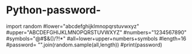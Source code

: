 # Python-password-
import random
#lower="abcdefghijklmnopqrstuvwxyz"
#upper="ABCDEFGHIJKLMNOPQRSTUVWXYZ"
#numbers="1234567890"
#symbols="@#$&()/?!*"
#all=lower+upper+numbers+symbols 
#length=16
#password= "".join(random.sample(all,length))
#print(password)
